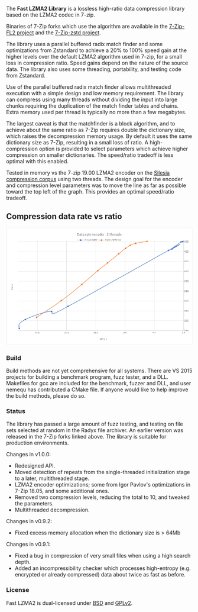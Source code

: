  The __Fast LZMA2 Library__ is a lossless high-ratio data compression library based on the LZMA2 codec in 7-zip.

Binaries of 7-Zip forks which use the algorithm are available in the [7-Zip-FL2 project] and the [7-Zip-zstd project].

[7-Zip-FL2 project]: https://github.com/conor42/7-Zip-FL2/releases/
[7-Zip-zstd project]: https://github.com/mcmilk/7-Zip-zstd/releases/

The library uses a parallel buffered radix match finder and some optimizations from Zstandard to achieve a 20% to 100%
speed gain at the higher levels over the default LZMA2 algorithm used in 7-zip, for a small loss in compression ratio. Speed gains
depend on the nature of the source data. The library also uses some threading, portability, and testing code from Zstandard.

Use of the parallel buffered radix match finder allows multithreaded execution with a simple design and low memory requirement. The
library can compress using many threads without dividing the input into large chunks requiring the duplication of the match
finder tables and chains. Extra memory used per thread is typically no more than a few megabytes.

The largest caveat is that the matchfinder is a block algorithm, and to achieve about the same ratio as 7-Zip requires double the
dictionary size, which raises the decompression memory usage. By default it uses the same dictionary size as 7-Zip, resulting in a
small loss of ratio. A high-compression option is provided to select parameters which achieve higher compression on smaller
dictionaries. The speed/ratio tradeoff is less optimal with this enabled.

Tested in memory vs the 7-zip 19.00 LZMA2 encoder on the [Silesia compression corpus] using two threads. The design goal for the
encoder and compression level parameters was to move the line as far as possible toward the top left of the graph. This provides an
optimal speed/ratio tradeoff.

[Silesia compression corpus]: http://sun.aei.polsl.pl/~sdeor/index.php?page=silesia

Compression data rate vs ratio
------------------------------
![Compression data rate vs ratio](doc/images/bench_mt2.png "Compression data rate vs ratio")

### Build

Build methods are not yet comprehensive for all systems. There are VS 2015 projects for building a benchmark program, fuzz tester,
and a DLL. Makefiles for gcc are included for the benchmark, fuzzer and DLL, and user nemequ has contributed a CMake file. If anyone
would like to help improve the build methods, please do so.

### Status

The library has passed a large amount of fuzz testing, and testing on file sets selected at random in the Radyx file archiver. An
earlier version was released in the 7-Zip forks linked above. The library is suitable for production environments.

Changes in v1.0.0:

- Redesigned API.
- Moved detection of repeats from the single-threaded initialization stage to a later, multithreaded stage.
- LZMA2 encoder optimizations; some from Igor Pavlov's optimizations in 7-Zip 18.05, and some additional ones.
- Removed two compression levels, reducing the total to 10, and tweaked the parameters.
- Multithreaded decompression.

Changes in v0.9.2:

- Fixed excess memory allocation when the dictionary size is > 64Mb

Changes in v0.9.1:

- Fixed a bug in compression of very small files when using a high search depth.
- Added an incompressibility checker which processes high-entropy (e.g. encrypted or
  already compressed) data about twice as fast as before.

### License

Fast LZMA2 is dual-licensed under [BSD](LICENSE) and [GPLv2](COPYING).
